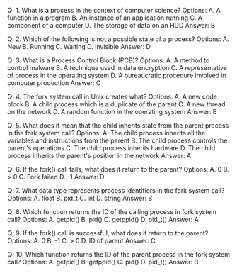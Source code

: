 Q: 1. What is a process in the context of computer science?
Options: 
A. A function in a program
B. An instance of an application running
C. A component of a computer 
D. The storage of data on an HDD
Answer: B

Q: 2. Which of the following is not a possible state of a process?
Options: 
A. New
B. Running
C. Waiting
D. Invisible
Answer: D

Q: 3. What is a Process Control Block (PCB)?
Options: 
A. A method to control malware 
B. A technique used in data encryption 
C. A representative of process in the operating system 
D. A bureaucratic procedure involved in computer production
Answer: C

Q: 4. The fork system call in Unix creates what?
Options: 
A. A new code block
B. A child process which is a duplicate of the parent
C. A new thread on the network 
D. A random function in the operating system
Answer: B

Q: 5. What does it mean that the child inherits state from the parent process in the fork system call?
Options: 
A. The child process inherits all the variables and instructions from the parent 
B. The child process controls the parent's operations 
C. The child process inherits hardware 
D. The child process inherits the parent's position in the network
Answer: A

Q: 6. If the fork() call fails, what does it return to the parent?
Options: 
A. 0
B. > 0
C. Fork failed
D. -1
Answer: D

Q: 7. What data type represents process identifiers in the fork system call?
Options: 
A. float
B. pid_t
C. int 
D. string
Answer: B

Q: 8. Which function returns the ID of the calling process in fork system call?
Options: 
A. getpid()
B. pid()
C. getppid()
D. pid_t()
Answer: A

Q: 9. If the fork() call is successful, what does it return to the parent?
Options: 
A. 0
B. -1
C. > 0
D. ID of parent
Answer: C

Q: 10. Which function returns the ID of the parent process in the fork system call?
Options: 
A. getpid() 
B. getppid()
C. pid()
D. pid_t()
Answer: B